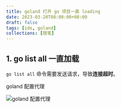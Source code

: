 ```yaml
---
title: goland 打开 go 项目一直 loading
date: 2023-03-20T08:00:00+08:00
draft: false
tags: [ide, goland]
collections: [随笔]
---
```


## 1. go list all 一直加载

`go list all` 命令需要发送请求，导致**连接超时**。

goland 配置代理

![goland 配置代理](/ooooo-notes/images/goland-open-project-loading.png)